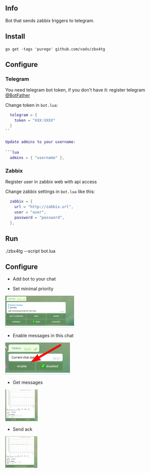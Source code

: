 ## Info

Bot that sends zabbix triggers to telegram.

## Install

`go get -tags 'purego' github.com/vadv/zbx4tg`

## Configure

### Telegram

You need telegram bot token, if you don't have it: register telegram [@BotFather](tg://@BotFather)

Change token in `bot.lua`:

```lua
  telegram = {
    token = "XXX:XXXX"
  }
``

Update admins to your username:

```lua
  admins = { "username" },
```

### Zabbix

Register user in zabbix web with api access

Change zabbix settings in `bot.lua` like this:

```lua
  zabbix = {
    url = "http://zabbix.url",
    user = "user",
    password = "password",
  },
```

## Run

./zbx4tg --script bot.lua

## Configure

* Add bot to your chat

* Set minimal priority

<a href="/images/minimal_priority.png"><img src="/images/minimal_priority.png" height="100" ></a>

* Enable messages in this chat

<a href="/images/chat_status.png"><img src="/images/chat_status.png" height="100" ></a>

* Get messages

<a href="/images/ack.png"><img src="/images/ack.png" height="100" ></a>

* Send ack

<a href="/images/ack_sended.png"><img src="/images/ack_sended.png" height="100" ></a>

